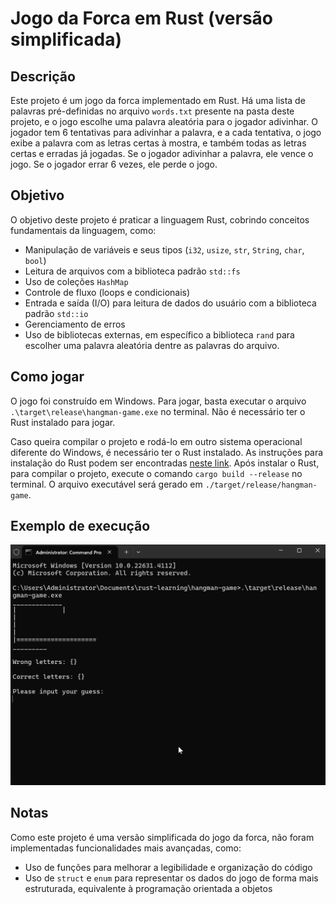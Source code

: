 # Jogo da Forca em Rust (versão simplificada)

## Descrição

Este projeto é um jogo da forca implementado em Rust. Há uma lista de palavras pré-definidas no arquivo `words.txt` presente na pasta deste projeto, e o jogo escolhe uma palavra aleatória para o jogador adivinhar. O jogador tem 6 tentativas para adivinhar a palavra, e a cada tentativa, o jogo exibe a palavra com as letras certas à mostra, e também todas as letras certas e erradas já jogadas. Se o jogador adivinhar a palavra, ele vence o jogo. Se o jogador errar 6 vezes, ele perde o jogo.

## Objetivo

O objetivo deste projeto é praticar a linguagem Rust, cobrindo conceitos fundamentais da linguagem, como:
- Manipulação de variáveis e seus tipos (`i32`, `usize`, `str`, `String`, `char`, `bool`)
- Leitura de arquivos com a biblioteca padrão `std::fs`
- Uso de coleções `HashMap`
- Controle de fluxo (loops e condicionais)
- Entrada e saída (I/O) para leitura de dados do usuário com a biblioteca padrão `std::io`
- Gerenciamento de erros
- Uso de bibliotecas externas, em específico a biblioteca `rand` para escolher uma palavra aleatória dentre as palavras do arquivo.

## Como jogar

O jogo foi construído em Windows. Para jogar, basta executar o arquivo `.\target\release\hangman-game.exe` no terminal. Não é necessário ter o Rust instalado para jogar.

Caso queira compilar o projeto e rodá-lo em outro sistema operacional diferente do Windows, é necessário ter o Rust instalado. As instruções para instalação do Rust podem ser encontradas [neste link](https://doc.rust-lang.org/book/ch01-01-installation.html#installing-rustup-on-linux-or-macos). Após instalar o Rust, para compilar o projeto, execute o comando `cargo build --release` no terminal. O arquivo executável será gerado em `./target/release/hangman-game`.

## Exemplo de execução

![example](./gifs/example.gif)

## Notas

Como este projeto é uma versão simplificada do jogo da forca, não foram implementadas funcionalidades mais avançadas, como:
- Uso de funções para melhorar a legibilidade e organização do código
- Uso de `struct` e `enum` para representar os dados do jogo de forma mais estruturada, equivalente à programação orientada a objetos